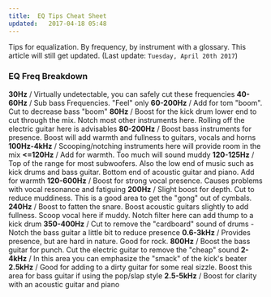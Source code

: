 ```yaml
---
title:  EQ Tips Cheat Sheet
updated:   2017-04-18 05:48
---
```


Tips for equalization. By frequency, by instrument with a glossary.
This article will still get updated. (Last update: `Tuesday, April 20th 2017`)

### EQ Freq Breakdown

**30Hz** / Virtually undetectable, you can safely cut these frequencies
**40-60Hz** / Sub bass Freque­ncies. "Feel" only
**60-200Hz** / Add for tom "boom". Cut to decrease bass "boom"
**80Hz** / Boost for the kick drum lower end to cut through the mix. Notch most other instruments here. Rolling off the electric guitar here is advisables
**80-200Hz** / Boost bass instruments for presence. Boost will add warmth and fullness to guitars, vocals and horns
**100Hz-4kHz** / Scooping/notching instruments here will provide room in the mix
**<=120Hz** / Add for warmth. Too much will sound muddy
**120-125Hz** / Top of the range for most subwoofers. Also the low end of music such as kick drums and bass guitar. Bottom end of acoustic guitar and piano. Add for warmth
**120-600Hz** / Boost for strong vocal presence. Causes problems with vocal resonance and fatiguing
**200Hz** / Slight boost for depth. Cut to reduce muddiness. This is a good area to get the "gong" out of cymbals.
**240Hz** / Boost to fatten the snare. Boost acoustic guitars slightly to add fullness. Scoop vocal here if muddy. Notch filter here can add thump to a kick drum
**350-400Hz** / Cut to remove the "cardboard" sound of drums - Notch the bass guitar a little bit to reduce presence
**0.6-3kHz** / Provides presence, but are hard in nature. Good for rock.
**800Hz** / Boost the bass guitar for punch. Cut the electric guitar to remove the "cheap" sound
**2-4kHz** / In this area you can emphasize the "smack" of the kick's beater
**2.5kHz** / Good for adding to a dirty guitar for some real sizzle. Boost this area for bass guitar if using the pop/slap style
**2.5-5kHz** / Boost for clarity with an acoustic guitar and piano
